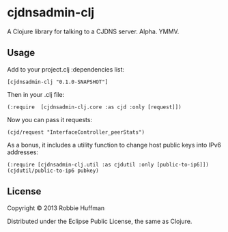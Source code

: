# cjdnsadmin-clj

A Clojure library for talking to a CJDNS server. Alpha. YMMV.

## Usage

Add to your project.clj :dependencies list:

    [cjdnsadmin-clj "0.1.0-SNAPSHOT"]
    
Then in your .clj file:

    (:require  [cjdnsadmin-clj.core :as cjd :only [request]])

Now you can pass it requests:

    (cjd/request "InterfaceController_peerStats")

As a bonus, it includes a utility function to change host public keys into IPv6 addresses:

    (:require [cjdnsadmin-clj.util :as cjdutil :only [public-to-ip6]])
    (cjdutil/public-to-ip6 pubkey)

## License

Copyright © 2013 Robbie Huffman

Distributed under the Eclipse Public License, the same as Clojure.
